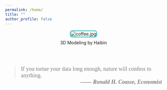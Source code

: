 ```yaml
---
permalink: /home/
title: ""
author_profile: false
---
```


<div style="text-align: center;">
  <img src="/assets/images/coffee.png" alt="coffee.jpg" style="border: 3px solid #5fc9c9; border-radius: 8px; max-width: 100%; height: auto;">
  <p style="margin-top: 8px;">3D Modeling by Haibin</p>
</div>

<br>
<br>

<blockquote style='font-size:18px;font-family: charter, Georgia, Cambria, "Times New Roman", Times, serif; opacity:80%;'>If you tortue your data long enough, nature will confess to anything. <br>
    <cite style='font-weight:bold;
                 float:right;
                 font-family:Times New Roman;
                 display:block-inline;
                 text-align: right; '>  
   &mdash;&mdash; Ronald H. Coasse, Economist </cite>
</blockquote>
